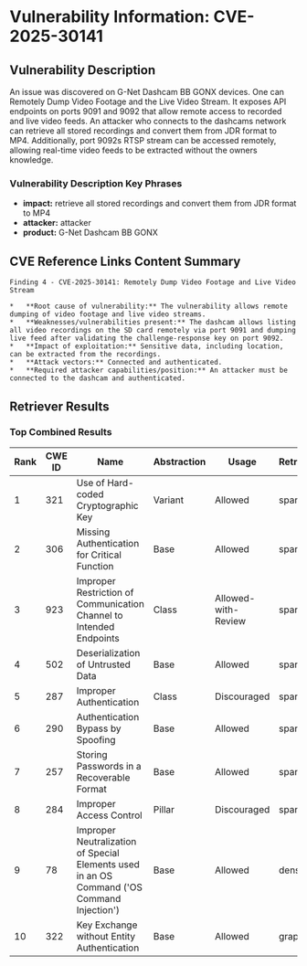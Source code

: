 # Vulnerability Information: CVE-2025-30141

## Vulnerability Description
An issue was discovered on G-Net Dashcam BB GONX devices. One can Remotely Dump Video Footage and the Live Video Stream. It exposes API endpoints on ports 9091 and 9092 that allow remote access to recorded and live video feeds. An attacker who connects to the dashcams network can retrieve all stored recordings and convert them from JDR format to MP4. Additionally, port 9092s RTSP stream can be accessed remotely, allowing real-time video feeds to be extracted without the owners knowledge.

### Vulnerability Description Key Phrases
- **impact:** retrieve all stored recordings and convert them from JDR format to MP4
- **attacker:** attacker
- **product:** G-Net Dashcam BB GONX

## CVE Reference Links Content Summary
```text
Finding 4 - CVE-2025-30141: Remotely Dump Video Footage and Live Video Stream

*   **Root cause of vulnerability:** The vulnerability allows remote dumping of video footage and live video streams.
*   **Weaknesses/vulnerabilities present:** The dashcam allows listing all video recordings on the SD card remotely via port 9091 and dumping live feed after validating the challenge-response key on port 9092.
*   **Impact of exploitation:** Sensitive data, including location, can be extracted from the recordings.
*   **Attack vectors:** Connected and authenticated.
*   **Required attacker capabilities/position:** An attacker must be connected to the dashcam and authenticated.
```

## Retriever Results

### Top Combined Results

| Rank | CWE ID | Name | Abstraction | Usage  | Retrievers | Individual Scores |
|------|--------|------|-------------|-------|------------|-------------------|
| 1 | 321 | Use of Hard-coded Cryptographic Key | Variant | Allowed | sparse | 0.133 |
| 2 | 306 | Missing Authentication for Critical Function | Base | Allowed | sparse | 0.133 |
| 3 | 923 | Improper Restriction of Communication Channel to Intended Endpoints | Class | Allowed-with-Review | sparse | 0.129 |
| 4 | 502 | Deserialization of Untrusted Data | Base | Allowed | sparse | 0.127 |
| 5 | 287 | Improper Authentication | Class | Discouraged | sparse | 0.125 |
| 6 | 290 | Authentication Bypass by Spoofing | Base | Allowed | sparse | 0.124 |
| 7 | 257 | Storing Passwords in a Recoverable Format | Base | Allowed | sparse | 0.118 |
| 8 | 284 | Improper Access Control | Pillar | Discouraged | sparse | 0.118 |
| 9 | 78 | Improper Neutralization of Special Elements used in an OS Command ('OS Command Injection') | Base | Allowed | dense | 0.455 |
| 10 | 322 | Key Exchange without Entity Authentication | Base | Allowed | graph | 0.003 |

